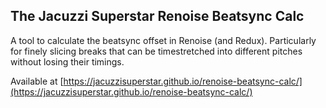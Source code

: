 ## The Jacuzzi Superstar Renoise Beatsync Calc

A tool to calculate the beatsync offset in Renoise (and Redux). Particularly for finely slicing breaks that can be timestretched into different pitches without losing their timings.

Available at [https://jacuzzisuperstar.github.io/renoise-beatsync-calc/](https://jacuzzisuperstar.github.io/renoise-beatsync-calc/)
